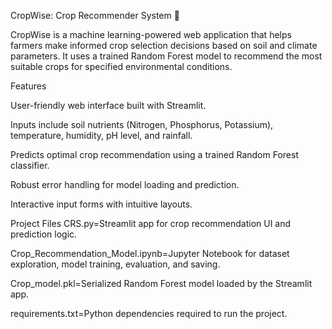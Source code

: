 CropWise: Crop Recommender System 🌱

CropWise is a machine learning-powered web application that helps farmers make informed crop selection decisions based on soil and climate parameters. It uses a trained Random Forest model to recommend the most suitable crops for specified environmental conditions.

Features

User-friendly web interface built with Streamlit.

Inputs include soil nutrients (Nitrogen, Phosphorus, Potassium), temperature, humidity, pH level, and rainfall.

Predicts optimal crop recommendation using a trained Random Forest classifier.

Robust error handling for model loading and prediction.

Interactive input forms with intuitive layouts.


Project Files
CRS.py=Streamlit app for crop recommendation UI and prediction logic.

Crop_Recommendation_Model.ipynb=Jupyter Notebook for dataset exploration, model training, evaluation, and saving.

Crop_model.pkl=Serialized Random Forest model loaded by the Streamlit app.

requirements.txt=Python dependencies required to run the project.
